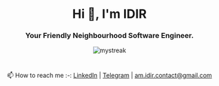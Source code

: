 <h1 align="center">Hi 👋, I'm IDIR</h1>
<h3 align="center">Your Friendly Neighbourhood Software Engineer.</h3>

<div align="center">
<img src="https://streak-stats.demolab.com/?user=A-M-IDIR&theme=radical" alt="mystreak"/>
</div>

<h1></h1>

<p align="center">📫 How to reach me :-: <a href="https://www.linkedin.com/in/a-m-idir/">LinkedIn</a> | <a href="https://t.me/A_M_IDIR">Telegram</a> | <a href="#">am.idir.contact@gmail.com</a></p>
